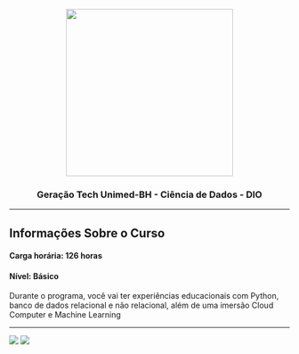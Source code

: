 <p align="center">
<img width="300" height="300" src="https://hermes.dio.me/tracks/342f7392-a8b5-421f-bea9-d29f1fd8aae9.png"></img>

<h3 align="center"> Geração Tech Unimed-BH - Ciência de Dados - DIO</h3>
</p>

***

## Informações Sobre o Curso

#### Carga horária: 126 horas

#### Nível: Básico

<p>Durante o programa, você vai ter experiências educacionais com Python, banco de dados relacional e não relacional, além de uma imersão Cloud Computer e Machine Learning</p>

***

<div> 
  <!-- <a href="https://instagram.com/rafaballerini" target="_blank"><img src="https://img.shields.io/badge/-Instagram-%23E4405F?style=for-the-badge&logo=instagram&logoColor=white" target="_blank"></a> -->
  <a href = "mailto:pedrosantos.joon@gmail.com"><img src="https://img.shields.io/badge/-Gmail-%23333?style=for-the-badge&logo=gmail&logoColor=white" target="_blank"></a>
  <a href="https://www.linkedin.com/in/pedrosantosjoon" target="_blank"><img src="https://img.shields.io/badge/-LinkedIn-%230077B5?style=for-the-badge&logo=linkedin&logoColor=white" target="_blank"></a> 
  
</div>